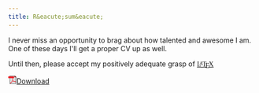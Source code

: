 ```yaml
---
title: R&eacute;sum&eacute;
---
```


I never miss an opportunity to brag about how talented and awesome I am. One of these days I'll get a proper CV up as well.

Until then, please accept my positively adequate grasp of 
[<span style="font-family: cmr10,LMRoman10-Regular,Times,serif;" >L<span style="text-transform: uppercase; font-size: 70%; margin-left: -0.36em; vertical-align: 0.3em; line-height: 0; margin-right: -0.15em;">a</span>T<span style="text-transform: uppercase; margin-left: -0.1667em; vertical-align: -0.5ex; line-height: 0; margin-right: -0.125em;">e</span>X</span>](http://en.wikipedia.org/wiki/LaTeX)

![PDF](/content/icons/pdf.png "PDF")[Download](b.m.luchen.resume.pdf)


